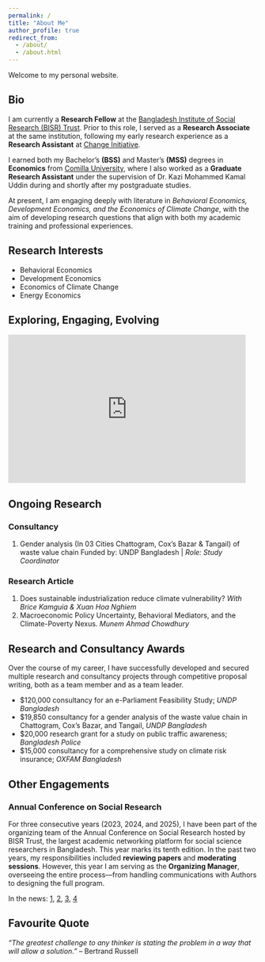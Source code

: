 ```yaml
---
permalink: /
title: "About Me"
author_profile: true
redirect_from: 
  - /about/
  - /about.html
---
```


Welcome to my personal website.

## Bio

I am currently a **Research Fellow** at the [Bangladesh Institute of Social Research (BISR) Trust](https://bisrbd.org/index.html). Prior to this role, I served as a **Research Associate** at the same institution, following my early research experience as a **Research Assistant** at [Change Initiative](https://www.changei.earth/).

I earned both my Bachelor’s **(BSS)** and Master’s **(MSS)** degrees in **Economics** from [Comilla University](https://www.cou.ac.bd/), where I also worked as a **Graduate Research Assistant** under the supervision of Dr. Kazi Mohammed Kamal Uddin during and shortly after my postgraduate studies. 

At present, I am engaging deeply with literature in *Behavioral Economics, Development Economics, and the Economics of Climate Change*, with the aim of developing research questions that align with both my academic training and professional experiences.

## Research Interests

- Behavioral Economics
- Development Economics
- Economics of Climate Change
- Energy Economics

## Exploring, Engaging, Evolving

<div class="slides-container">
  <iframe src="https://docs.google.com/presentation/d/e/2PACX-1vQP7h4_pbbRfH4f-R4zFlJLbXaNiv1GH7UD59iIdIkJVVBla9JdXgpoXdz4kA8oLuMpROInNv-PXJ19/pubembed?start=true&loop=true&delayms=2000"   frameborder="0" width="480" height="299" allowfullscreen="true" mozallowfullscreen="true" webkitallowfullscreen="true"></iframe>
</div>

## Ongoing Research

### Consultancy
1. Gender analysis (In 03 Cities Chattogram, Cox’s Bazar & Tangail) of waste value chain
   Funded by: UNDP Bangladesh | *Role: Study Coordinator*
   
### Research Article
1. Does sustainable industrialization reduce climate vulnerability?
   *With Brice Kamguia & Xuan Hoa Nghiem*
3. Macroeconomic Policy Uncertainty, Behavioral Mediators, and the Climate-Poverty Nexus.
   *Munem Ahmad Chowdhury*

## Research and Consultancy Awards

Over the course of my career, I have successfully developed and secured multiple research and consultancy projects through competitive proposal writing, both as a team member and as a team leader.

* $120,000 consultancy for an e-Parliament Feasibility Study; *UNDP Bangladesh* 
* $19,850 consultancy for a gender analysis of the waste value chain in Chattogram, Cox’s Bazar, and Tangail, *UNDP Bangladesh*
* $20,000 research grant for a study on public traffic awareness; *Bangladesh Police*
* $15,000 consultancy for  a comprehensive study on climate risk insurance; *OXFAM Bangladesh*

## Other Engagements

### Annual Conference on Social Research
For three consecutive years (2023, 2024, and 2025), I have been part of the organizing team of the Annual Conference on Social Research hosted by BISR Trust, the largest academic networking platform for social science researchers in Bangladesh. This year marks its tenth edition. In the past two years, my responsibilities included **reviewing papers** and **moderating sessions**. However, this year I am serving as the **Organizing Manager**, overseeing the entire process—from handling communications with Authors to designing the full program.

In the news: [1](https://www.observerbd.com/news/497762), [2](https://www.thedailystar.net/news/bangladesh/education/news/eliminating-discrimination-research-sector-need-the-hour-3744146), [3](https://thereport.live/bangladesh/eliminating-discrimination-in-research-sector-is-necessity/32597), [4](https://dailycountrytodaybd.com/story/eliminating-discrimination-in-research-dector-stressed#:~:text=Renowned%20scientist%20Dr.,seasons%20from%20a%20single%20planting)  


## Favourite Quote

*“The greatest challenge to any thinker is stating the problem in a way that will allow a solution.”* – Bertrand Russell


